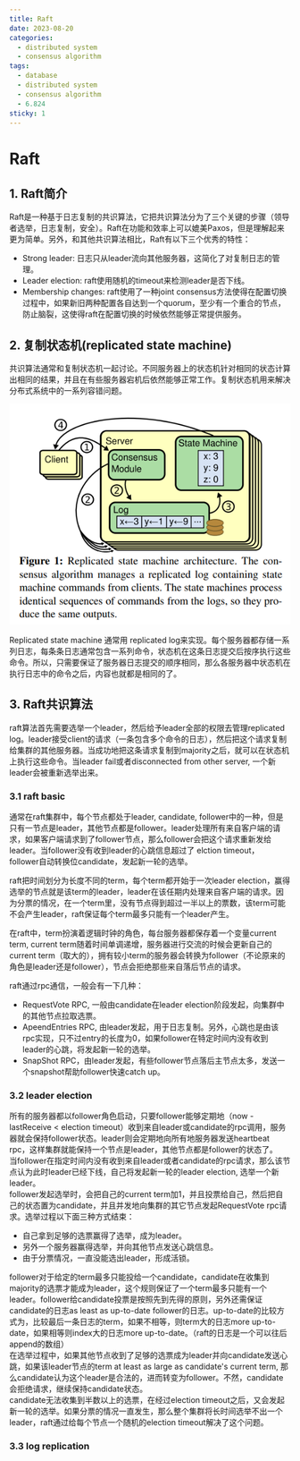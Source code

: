 ```yaml
---
title: Raft
date: 2023-08-20
categories:
  - distributed system
  - consensus algorithm
tags:
  - database
  - distributed system
  - consensus algorithm
  - 6.824
sticky: 1
---
```

# Raft
## 1. Raft简介
Raft是一种基于日志复制的共识算法，它把共识算法分为了三个关键的步骤（领导者选举，日志复制，安全）。Raft在功能和效率上可以媲美Paxos，但是理解起来更为简单。另外，和其他共识算法相比，Raft有以下三个优秀的特性：
* Strong leader: 日志只从leader流向其他服务器，这简化了对复制日志的管理。
* Leader election: raft使用随机的timeout来检测leader是否下线。
* Membership changes: raft使用了一种joint consensus方法使得在配置切换过程中，如果新旧两种配置各自达到一个quorum，至少有一个重合的节点，防止脑裂，这使得raft在配置切换的时候依然能够正常提供服务。
## 2. 复制状态机(replicated state machine)
共识算法通常和复制状态机一起讨论。不同服务器上的状态机针对相同的状态计算出相同的结果，并且在有些服务器宕机后依然能够正常工作。复制状态机用来解决分布式系统中的一系列容错问题。

![figure1](./../../.vuepress/public/raft/figure1.jpg#pic_center)

Replicated state machine 通常用 replicated log来实现。每个服务器都存储一系列日志，每条条日志通常包含一系列命令，状态机在这条日志提交后按序执行这些命令。所以，只需要保证了服务器日志提交的顺序相同，那么各服务器中状态机在执行日志中的命令之后，内容也就都是相同的了。

## 3. Raft共识算法
raft算法首先需要选举一个leader，然后给予leader全部的权限去管理replicated log。leader接受client的请求（一条包含多个命令的日志），然后把这个请求复制给集群的其他服务器。当成功地把这条请求复制到majority之后，就可以在状态机上执行这些命令。当leader fail或者disconnected from other server, 一个新leader会被重新选举出来。
### 3.1 raft basic
通常在raft集群中，每个节点都处于leader, candidate, follower中的一种，但是只有一节点是leader，其他节点都是follower。leader处理所有来自客户端的请求，如果客户端请求到了follower节点，那么follower会把这个请求重新发给leader。当follower没有收到leader的心跳信息超过了 elction timeout， follower自动转换位candidate，发起新一轮的选举。  

raft把时间划分为长度不同的term，每个term都开始于一次leader election，赢得选举的节点就是该term的leader，leader在该任期内处理来自客户端的请求。因为分票的情况，在一个term里，没有节点得到超过一半以上的票数，该term可能不会产生leader，raft保证每个term最多只能有一个leader产生。

在raft中，term扮演着逻辑时钟的角色，每台服务器都保存着一个变量current term, current term随着时间单调递增，服务器进行交流的时候会更新自己的current term（取大的），拥有较小term的服务器会转换为follower（不论原来的角色是leader还是follower），节点会拒绝那些来自落后节点的请求。

raft通过rpc通信，一般会有一下几种：  
* RequestVote RPC, 一般由candidate在leader election阶段发起，向集群中的其他节点拉取选票。
* ApeendEntries RPC, 由leader发起，用于日志复制。另外，心跳也是由该rpc实现，只不过entry的长度为0，如果follower在特定时间内没有收到leader的心跳，将发起新一轮的选举。
* SnapShot RPC，由leader发起，有些follower节点落后主节点太多，发送一个snapshot帮助follower快速catch up。

### 3.2 leader election
所有的服务器都以follower角色启动，只要follower能够定期地（now - lastReceive < election timeout）收到来自leader或candidate的rpc调用，服务器就会保持follower状态。leader则会定期地向所有地服务器发送heartbeat rpc，这样集群就能保持一个节点是leader，其他节点都是follower的状态了。  
当follower在指定时间内没有收到来自leader或者candidate的rpc请求，那么该节点认为此时leader已经下线，自己将发起新一轮的leader election, 选举一个新leader。  
follower发起选举时，会把自己的current term加1，并且投票给自己，然后把自己的状态置为candidate，并且并发地向集群的其它节点发起RequestVote rpc请求。选举过程以下面三种方式结束：   
* 自己拿到足够的选票赢得了选举，成为leader。
* 另外一个服务器赢得选举，并向其他节点发送心跳信息。
* 由于分票情况，一直没能选出leader，形成活锁。  

follower对于给定的term最多只能投给一个candidate，candidate在收集到majority的选票才能成为leader，这个规则保证了一个term最多只能有一个leader。follower给candidate投票是按照先到先得的原则，另外还需保证candidate的日志as least as up-to-date follower的日志。up-to-date的比较方式为，比较最后一条日志的term，如果不相等，则term大的日志more up-to-date，如果相等则index大的日志more up-to-date。（raft的日志是一个可以往后append的数组）  
在选举过程中，如果其他节点收到了足够的选票成为leader并向candidate发送心跳，如果该leader节点的term at least as large as candidate's current term, 那么candidate认为这个leader是合法的，进而转变为follower。不然，candidate会拒绝请求，继续保持candidate状态。  
candidate无法收集到半数以上的选票，在经过election timeout之后，又会发起新一轮的选举。如果分票的情况一直发生，那么整个集群将长时间选举不出一个leader，raft通过给每个节点一个随机的election timeout解决了这个问题。

### 3.3 log replication

  



